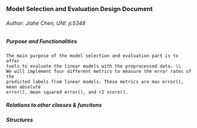 ### Model Selection and Evaluation Design Document


###### Author: Jiahe Chen, UNI: jc5348

##### Purpose and Functionalities 
	The main purpose of the model selection and evaluation part is to offer 
	tools to evaluate the linear models with the preprocessed data. \\
	We will implement four different metrics to measure the error rates of the 
	predicted labels from linear models. These metrics are max error(), mean absolute 
	error(), mean squared error(), and r2 score(). 


##### Relations to other classes & funcitons

##### Structures

